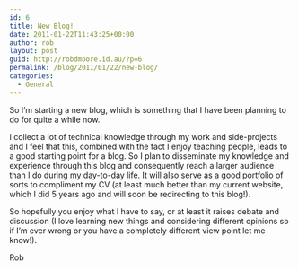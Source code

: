 ```yaml
---
id: 6
title: New Blog!
date: 2011-01-22T11:43:25+00:00
author: rob
layout: post
guid: http://robdmoore.id.au/?p=6
permalink: /blog/2011/01/22/new-blog/
categories:
  - General
---
```

So I&#8217;m starting a new blog, which is something that I have been planning to do for quite a while now.

I collect a lot of technical knowledge through my work and side-projects and I feel that this, combined with the fact I enjoy teaching people, leads to a good starting point for a blog. So I plan to disseminate my knowledge and experience through this blog and consequently reach a larger audience than I do during my day-to-day life. It will also serve as a good portfolio of sorts to compliment my CV (at least much better than my current website, which I did 5 years ago and will soon be redirecting to this blog!).
  
<!--more-->

So hopefully you enjoy what I have to say, or at least it raises debate and discussion (I love learning new things and considering different opinions so if I&#8217;m ever wrong or you have a completely different view point let me know!).

Rob